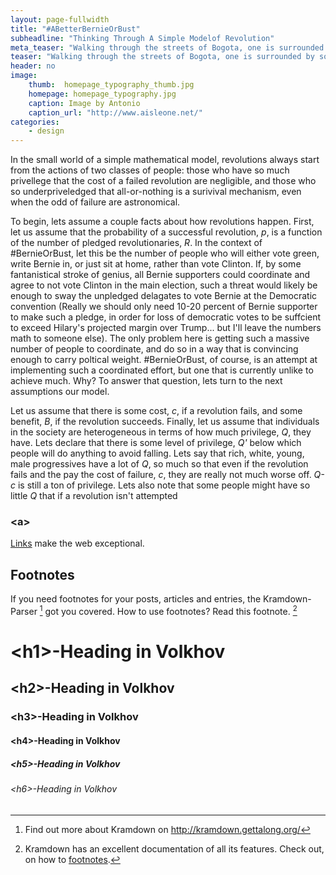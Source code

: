 ```yaml
---
layout: page-fullwidth
title: "#ABetterBernieOrBust"
subheadline: "Thinking Through A Simple Modelof Revolution"
meta_teaser: "Walking through the streets of Bogota, one is surrounded by socially consious art..."
teaser: "Walking through the streets of Bogota, one is surrounded by socially consious art..."
header: no
image:
    thumb:  homepage_typography_thumb.jpg
    homepage: homepage_typography.jpg
    caption: Image by Antonio
    caption_url: "http://www.aisleone.net/"
categories:
    - design
---
```

<!--more-->

In the small world of a simple mathematical model, revolutions always start from the actions of two classes of people: those who have so much privellege that the cost of a failed revolution are negligible, and those who so underpriveledged that all-or-nothing is a surivival mechanism, even when the odd of failure are astronomical. 

To begin, lets assume a couple facts about how revolutions happen. First, let us assume that the probability of a successful revolution, *p*, is a function of the number of pledged revolutionaries, *R*. In the context of #BernieOrBust, let this be the number of people who will either vote green, write Bernie in, or just sit at home, rather than vote Clinton. If, by some fantanistical stroke of genius, all Bernie supporters could coordinate and agree to not vote Clinton in the main election, such a threat would likely be enough to sway the unpledged delagates to vote Bernie at the Democratic convention (Really we should only need 10-20 percent of Bernie supporter to make such a pledge, in order for loss of democratic votes to be suffcient to exceed Hilary's projected margin over Trump... but I'll leave the numbers math to someone else). The only problem here is getting such a massive number of people to coordinate, and do so in a way that is convincing enough to carry poltical weight. #BernieOrBust, of course, is an attempt at implementing such a coordinated effort, but one that is currently unlike to achieve much. Why? To answer that question, lets turn to the next assumptions our model.

Let us assume that there is some cost, *c*, if a revolution fails, and some benefit, *B*, if the revolution succeeds. Finally, let us assume that individuals in the society are heterogeneous in terms of how much privilege, *Q*, they have. Lets declare that there is some level of privilege, *Q'* below which people will do anything to avoid falling. Lets say that rich, white, young, male progressives have a lot of *Q*, so much so that even if the revolution fails and the pay the cost of failure, *c*, they are really not much worse off. *Q-c* is still a ton of privilege. Lets also note that some people might have so little *Q* that if a revolution isn't attempted

### &lt;a&gt;
[Links][2] make the web exceptional.


## Footnotes

If you need footnotes for your posts, articles and entries, the Kramdown-Parser [^1] got you covered. How to use footnotes? Read this footnote. [^2]



 [1]: https://developer.mozilla.org/en-US/docs/Web/Guide/HTML/HTML5/HTML5_element_list
 [2]: http://phlow.de/
 [3]: http://en.wikipedia.org/wiki/Ed_Benguiat
 [4]: https://www.google.com/fonts/specimen/Lato
 [5]: https://www.google.com/fonts/specimen/Volkhov
 [6]: http://www.latofonts.com/
 [7]: http://modularscale.com/
 [8]: #
 [9]: #
 [10]: #


[^1]: Find out more about Kramdown on <http://kramdown.gettalong.org/>
[^2]: Kramdown has an excellent documentation of all its features. Check out, on how to [footnotes](http://kramdown.gettalong.org/syntax.html#footnotes).

# &lt;h1&gt;-Heading in Volkhov

## &lt;h2&gt;-Heading in Volkhov

### &lt;h3&gt;-Heading in Volkhov

#### &lt;h4&gt;-Heading in Volkhov

##### &lt;h5&gt;-Heading in Volkhov

###### &lt;h6&gt;-Heading in Volkhov





</div><!-- /.medium-8.columns -->
</div><!-- /.row -->


